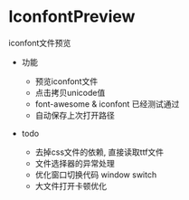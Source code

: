 # IconfontPreview
iconfont文件预览

* 功能
    - 预览iconfont文件
    - 点击拷贝unicode值
    - font-awesome & iconfont 已经测试通过
    - 自动保存上次打开路径

* todo
    - 去掉css文件的依赖, 直接读取ttf文件
    - 文件选择器的异常处理
    - 优化窗口切换代码 window switch
    - 大文件打开卡顿优化
